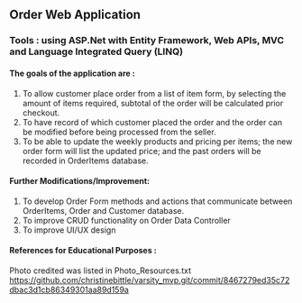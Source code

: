 ## Order Web Application
### Tools : using ASP.Net with Entity Framework, Web APIs, MVC and Language Integrated Query (LINQ) 

#### The goals of the application are :
1. To allow customer place order from a list of item form, by selecting the amount of items required, subtotal of the order will be calculated prior checkout.
2. To have record of which customer placed the order and the order can be modified before being processed from the seller.
3. To be able to update the weekly products and pricing per items; the new order form will list the updated price; and the past orders will be recorded in OrderItems database.

#### Further Modifications/Improvement:
1. To develop Order Form methods and actions that communicate between OrderItems, Order and Customer database.
2. To improve CRUD functionality on Order Data Controller
3. To improve UI/UX design


#### References for Educational Purposes : 
Photo credited was listed in Photo_Resources.txt
https://github.com/christinebittle/varsity_mvp.git/commit/8467279ed35c72dbac3d1cb86349301aa89d159a
